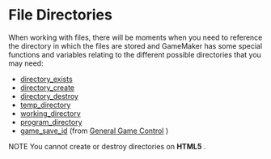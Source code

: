 # File Directories

When working with files, there will be moments when you need to
reference the directory in which the files are stored and GameMaker has
some special functions and variables relating to the different possible
directories that you may need:

-   [directory_exists](directory_exists)
-   [directory_create](directory_create)
-   [directory_destroy](directory_destroy)
-   [temp_directory](temp_directory)
-   [working_directory](working_directory)
-   [program_directory](program_directory)
-   [game_save_id](../../General_Game_Control/game_save_id) (from
    [General Game
    Control](../../General_Game_Control/General_Game_Control) )

NOTE You cannot create or destroy directories on **HTML5** .

